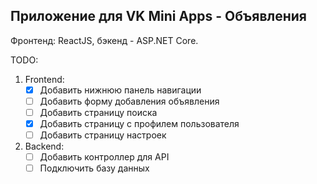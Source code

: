 ## Приложение для VK Mini Apps - Объявления
Фронтенд: ReactJS, бэкенд - ASP.NET Core.

TODO:
1. Frontend:
    * [x] Добавить нижнюю панель навигации
    * [ ] Добавить форму добавления объявления
    * [ ] Добавить страницу поиска
    * [x] Добавить страницу с профилем пользователя
    * [ ] Добавить страницу настроек
2. Backend:
    * [ ] Добавить контроллер для API
    * [ ] Подключить базу данных
